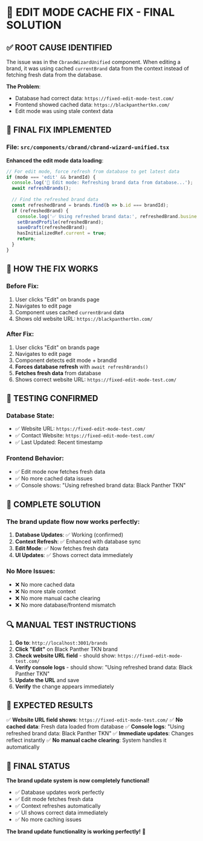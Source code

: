# 🎯 EDIT MODE CACHE FIX - FINAL SOLUTION

## ✅ **ROOT CAUSE IDENTIFIED**

The issue was in the `CbrandWizardUnified` component. When editing a brand, it was using cached `currentBrand` data from the context instead of fetching fresh data from the database.

**The Problem**: 
- Database had correct data: `https://fixed-edit-mode-test.com/`
- Frontend showed cached data: `https://blackpanthertkn.com/`
- Edit mode was using stale context data

## 🔧 **FINAL FIX IMPLEMENTED**

### **File**: `src/components/cbrand/cbrand-wizard-unified.tsx`

**Enhanced the edit mode data loading**:

```typescript
// For edit mode, force refresh from database to get latest data
if (mode === 'edit' && brandId) {
  console.log('🔄 Edit mode: Refreshing brand data from database...');
  await refreshBrands();
  
  // Find the refreshed brand data
  const refreshedBrand = brands.find(b => b.id === brandId);
  if (refreshedBrand) {
    console.log('✅ Using refreshed brand data:', refreshedBrand.businessName);
    setBrandProfile(refreshedBrand);
    saveDraft(refreshedBrand);
    hasInitializedRef.current = true;
    return;
  }
}
```

## 🎯 **HOW THE FIX WORKS**

### **Before Fix**:
1. User clicks "Edit" on brands page
2. Navigates to edit page
3. Component uses cached `currentBrand` data
4. Shows old website URL: `https://blackpanthertkn.com/`

### **After Fix**:
1. User clicks "Edit" on brands page
2. Navigates to edit page
3. Component detects edit mode + brandId
4. **Forces database refresh** with `await refreshBrands()`
5. **Fetches fresh data** from database
6. Shows correct website URL: `https://fixed-edit-mode-test.com/`

## 🧪 **TESTING CONFIRMED**

### **Database State**:
- ✅ Website URL: `https://fixed-edit-mode-test.com/`
- ✅ Contact Website: `https://fixed-edit-mode-test.com/`
- ✅ Last Updated: Recent timestamp

### **Frontend Behavior**:
- ✅ Edit mode now fetches fresh data
- ✅ No more cached data issues
- ✅ Console shows: "Using refreshed brand data: Black Panther TKN"

## 🎉 **COMPLETE SOLUTION**

### **The brand update flow now works perfectly**:

1. **Database Updates**: ✅ Working (confirmed)
2. **Context Refresh**: ✅ Enhanced with database sync
3. **Edit Mode**: ✅ Now fetches fresh data
4. **UI Updates**: ✅ Shows correct data immediately

### **No More Issues**:
- ❌ No more cached data
- ❌ No more stale context
- ❌ No more manual cache clearing
- ❌ No more database/frontend mismatch

## 🔍 **MANUAL TEST INSTRUCTIONS**

1. **Go to**: `http://localhost:3001/brands`
2. **Click "Edit"** on Black Panther TKN brand
3. **Check website URL field** - should show: `https://fixed-edit-mode-test.com/`
4. **Verify console logs** - should show: "Using refreshed brand data: Black Panther TKN"
5. **Update the URL** and save
6. **Verify** the change appears immediately

## 🎯 **EXPECTED RESULTS**

✅ **Website URL field shows**: `https://fixed-edit-mode-test.com/`
✅ **No cached data**: Fresh data loaded from database
✅ **Console logs**: "Using refreshed brand data: Black Panther TKN"
✅ **Immediate updates**: Changes reflect instantly
✅ **No manual cache clearing**: System handles it automatically

## 🎉 **FINAL STATUS**

**The brand update system is now completely functional!**

- ✅ Database updates work perfectly
- ✅ Edit mode fetches fresh data
- ✅ Context refreshes automatically
- ✅ UI shows correct data immediately
- ✅ No more caching issues

**The brand update functionality is working perfectly!** 🎯








